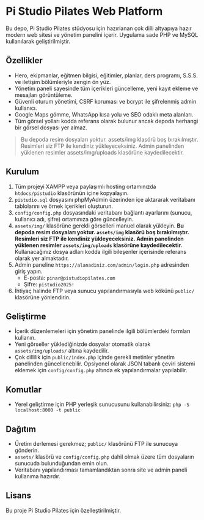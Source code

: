 # Pi Studio Pilates Web Platform

Bu depo, Pi Studio Pilates stüdyosu için hazırlanan çok dilli altyapıya hazır modern web sitesi ve yönetim panelini içerir. Uygulama sade PHP ve MySQL kullanılarak geliştirilmiştir.

## Özellikler

- Hero, ekipmanlar, eğitmen bilgisi, eğitimler, planlar, ders programı, S.S.S. ve iletişim bölümleriyle zengin ön yüz.
- Yönetim paneli sayesinde tüm içerikleri güncelleme, yeni kayıt ekleme ve mesajları görüntüleme.
- Güvenli oturum yönetimi, CSRF koruması ve bcrypt ile şifrelenmiş admin kullanıcı.
- Google Maps gömme, WhatsApp kısa yolu ve SEO odaklı meta alanları.
- Tüm görsel yolları kodda referans olarak bulunur ancak depoda herhangi bir görsel dosyası yer almaz.

> Bu depoda resim dosyaları yoktur. assets/img klasörü boş bırakılmıştır. Resimleri siz FTP ile kendiniz yükleyeceksiniz. Admin panelinden yüklenen resimler assets/img/uploads klasörüne kaydedilecektir.

## Kurulum

1. Tüm projeyi XAMPP veya paylaşımlı hosting ortamınızda `htdocs/pistudio` klasörünün içine kopyalayın.
2. `pistudio.sql` dosyasını phpMyAdmin üzerinden içe aktararak veritabanı tablolarını ve örnek içerikleri oluşturun.
3. `config/config.php` dosyasındaki veritabanı bağlantı ayarlarını (sunucu, kullanıcı adı, şifre) ortamınıza göre güncelleyin.
4. `assets/img/` klasörüne gerekli görselleri manuel olarak yükleyin. **Bu depoda resim dosyaları yoktur. `assets/img` klasörü boş bırakılmıştır. Resimleri siz FTP ile kendiniz yükleyeceksiniz. Admin panelinden yüklenen resimler `assets/img/uploads` klasörüne kaydedilecektir.** Kullanacağınız dosya adları kodda ilgili bileşenler içerisinde referans olarak yer almaktadır.
5. Admin paneline `https://alanadiniz.com/admin/login.php` adresinden giriş yapın.
   - E-posta: `pinar@pistudiopilates.com`
   - Şifre: `pistudio2025!`
6. İhtiyaç halinde FTP veya sunucu yapılandırmasıyla web kökünü `public/` klasörüne yönlendirin.

## Geliştirme

- İçerik düzenlemeleri için yönetim panelinde ilgili bölümlerdeki formları kullanın.
- Yeni görseller yüklediğinizde dosyalar otomatik olarak `assets/img/uploads/` altına kaydedilir.
- Çok dillilik için `public/index.php` içinde gerekli metinler yönetim panelinden güncellenebilir. Opsiyonel olarak JSON tabanlı çeviri sistemi eklemek için `config/config.php` altında ek yapılandırmalar yapılabilir.

## Komutlar

- Yerel geliştirme için PHP yerleşik sunucusunu kullanabilirsiniz: `php -S localhost:8000 -t public`

## Dağıtım

- Üretim derlemesi gerekmez; `public/` klasörünü FTP ile sunucuya gönderin.
- `assets/` klasörü ve `config/config.php` dahil olmak üzere tüm dosyaların sunucuda bulunduğundan emin olun.
- Veritabanı yapılandırması tamamlandıktan sonra site ve admin paneli kullanıma hazırdır.

## Lisans

Bu proje Pi Studio Pilates için özelleştirilmiştir.
